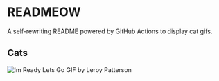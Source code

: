 # READMEOW

A self-rewriting README powered by GitHub Actions to display cat gifs.

## Cats

![Im Ready Lets Go GIF by Leroy Patterson](https://media3.giphy.com/media/CjmvTCZf2U3p09Cn0h/200.gif?cid=9acd02dav0wo5bbj1mjue6zd2e79ua3l9is4wk5u0xhtxxzl&ep=v1_gifs_search&rid=200.gif&ct=g)
